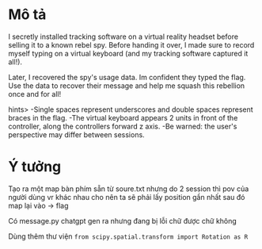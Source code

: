 # Mô tả

I secretly installed tracking software on a virtual reality headset before selling it to a known rebel spy. Before handing it over, I made sure to record myself typing on a virtual keyboard (and my tracking software captured it all!).

Later, I recovered the spy's usage data. Im confident they typed the flag. Use the data to recover their message and help me squash this rebellion once and for all!

hints> -Single spaces represent underscores and double spaces represent braces in the flag. -The virtual keyboard appears 2 units in front of the controller, along the controllers forward z axis. -Be warned: the user's perspective may differ between sessions.

# Ý tưởng
Tạo ra một map bàn phím sẵn từ soure.txt nhưng do 2 session thì pov của người dùng vr khác nhau cho nên ta sẽ phải lấy position gần nhất sau đó map lại vào -> flag

Có message.py chatgpt gen ra nhưng đang bị lỗi chữ được chữ không

Dùng thêm thư viện `from scipy.spatial.transform import Rotation as R`
